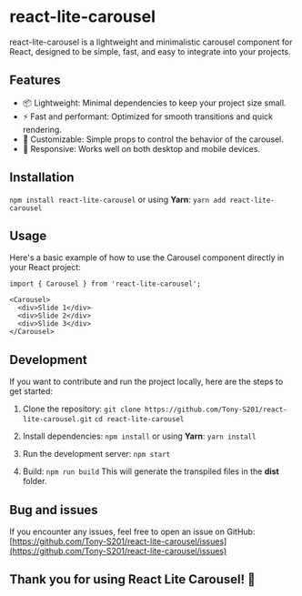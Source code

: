 # react-lite-carousel

react-lite-carousel is a lightweight and minimalistic carousel component for React, designed to be simple, fast, and easy to integrate into your projects.

## Features
- 📦 Lightweight: Minimal dependencies to keep your project size small.
- ⚡ Fast and performant: Optimized for smooth transitions and quick rendering.
- 🎨 Customizable: Simple props to control the behavior of the carousel.
- 📱 Responsive: Works well on both desktop and mobile devices.

## Installation

`npm install react-lite-carousel`
or using **Yarn**:
`yarn add react-lite-carousel`

## Usage

Here's a basic example of how to use the Carousel component directly in your React project:

```
import { Carousel } from 'react-lite-carousel';

<Carousel>
  <div>Slide 1</div>
  <div>Slide 2</div>
  <div>Slide 3</div>
</Carousel>
```

## Development

If you want to contribute and run the project locally, here are the steps to get started:

1. Clone the repository:
`git clone https://github.com/Tony-S201/react-lite-carousel.git`
`cd react-lite-carousel`

2. Install dependencies:
`npm install`
or using **Yarn**:
`yarn install`

3. Run the development server:
`npm start`

4. Build:
`npm run build`
This will generate the transpiled files in the **dist** folder.

## Bug and issues

If you encounter any issues, feel free to open an issue on GitHub:
[https://github.com/Tony-S201/react-lite-carousel/issues](https://github.com/Tony-S201/react-lite-carousel/issues)

## Thank you for using React Lite Carousel! 🎉

